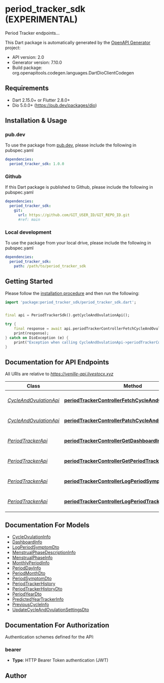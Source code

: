 # period_tracker_sdk (EXPERIMENTAL)
Period Tracker endpoints...

This Dart package is automatically generated by the [OpenAPI Generator](https://openapi-generator.tech) project:

- API version: 2.0
- Generator version: 7.10.0
- Build package: org.openapitools.codegen.languages.DartDioClientCodegen

## Requirements

* Dart 2.15.0+ or Flutter 2.8.0+
* Dio 5.0.0+ (https://pub.dev/packages/dio)

## Installation & Usage

### pub.dev
To use the package from [pub.dev](https://pub.dev), please include the following in pubspec.yaml
```yaml
dependencies:
  period_tracker_sdk: 1.0.0
```

### Github
If this Dart package is published to Github, please include the following in pubspec.yaml
```yaml
dependencies:
  period_tracker_sdk:
    git:
      url: https://github.com/GIT_USER_ID/GIT_REPO_ID.git
      #ref: main
```

### Local development
To use the package from your local drive, please include the following in pubspec.yaml
```yaml
dependencies:
  period_tracker_sdk:
    path: /path/to/period_tracker_sdk
```

## Getting Started

Please follow the [installation procedure](#installation--usage) and then run the following:

```dart
import 'package:period_tracker_sdk/period_tracker_sdk.dart';


final api = PeriodTrackerSdk().getCycleAndOvulationApi();

try {
    final response = await api.periodTrackerControllerFetchCycleAndOvulationSettings();
    print(response);
} catch on DioException (e) {
    print("Exception when calling CycleAndOvulationApi->periodTrackerControllerFetchCycleAndOvulationSettings: $e\n");
}

```

## Documentation for API Endpoints

All URIs are relative to *https://venille-api.livestocx.xyz*

Class | Method | HTTP request | Description
------------ | ------------- | ------------- | -------------
[*CycleAndOvulationApi*](doc/CycleAndOvulationApi.md) | [**periodTrackerControllerFetchCycleAndOvulationSettings**](doc/CycleAndOvulationApi.md#periodtrackercontrollerfetchcycleandovulationsettings) | **GET** /v1/period-tracker/tracker/cycle-and-ovulation-info | 
[*CycleAndOvulationApi*](doc/CycleAndOvulationApi.md) | [**periodTrackerControllerPatchCycleAndOvulationSettings**](doc/CycleAndOvulationApi.md#periodtrackercontrollerpatchcycleandovulationsettings) | **PATCH** /v1/period-tracker/tracker/update-cycle-and-ovulation-info | 
[*PeriodTrackerApi*](doc/PeriodTrackerApi.md) | [**periodTrackerControllerGetDashboardInfo**](doc/PeriodTrackerApi.md#periodtrackercontrollergetdashboardinfo) | **GET** /v1/period-tracker/tracker/dashboard-info | 
[*PeriodTrackerApi*](doc/PeriodTrackerApi.md) | [**periodTrackerControllerGetPeriodTrackerHistory**](doc/PeriodTrackerApi.md#periodtrackercontrollergetperiodtrackerhistory) | **GET** /v1/period-tracker/tracker/predicted-log | 
[*PeriodTrackerApi*](doc/PeriodTrackerApi.md) | [**periodTrackerControllerLogPeriodSymptoms**](doc/PeriodTrackerApi.md#periodtrackercontrollerlogperiodsymptoms) | **POST** /v1/period-tracker/tracker/log-symptoms | 
[*PeriodTrackerApi*](doc/PeriodTrackerApi.md) | [**periodTrackerControllerLogPeriodTrackerHistory**](doc/PeriodTrackerApi.md#periodtrackercontrollerlogperiodtrackerhistory) | **PATCH** /v1/period-tracker/tracker/predicted-log | 


## Documentation For Models

 - [CycleOvulationInfo](doc/CycleOvulationInfo.md)
 - [DashboardInfo](doc/DashboardInfo.md)
 - [LogPeriodSymptomDto](doc/LogPeriodSymptomDto.md)
 - [MenstrualPhaseDescriptionInfo](doc/MenstrualPhaseDescriptionInfo.md)
 - [MenstrualPhaseInfo](doc/MenstrualPhaseInfo.md)
 - [MonthlyPeriodInfo](doc/MonthlyPeriodInfo.md)
 - [PeriodDayInfo](doc/PeriodDayInfo.md)
 - [PeriodMonthDto](doc/PeriodMonthDto.md)
 - [PeriodSymptomDto](doc/PeriodSymptomDto.md)
 - [PeriodTrackerHistory](doc/PeriodTrackerHistory.md)
 - [PeriodTrackerHistoryDto](doc/PeriodTrackerHistoryDto.md)
 - [PeriodYearDto](doc/PeriodYearDto.md)
 - [PredictedYearTrackerInfo](doc/PredictedYearTrackerInfo.md)
 - [PreviousCycleInfo](doc/PreviousCycleInfo.md)
 - [UpdateCycleAndOvulationSettingsDto](doc/UpdateCycleAndOvulationSettingsDto.md)


## Documentation For Authorization


Authentication schemes defined for the API:
### bearer

- **Type**: HTTP Bearer Token authentication (JWT)


## Author



